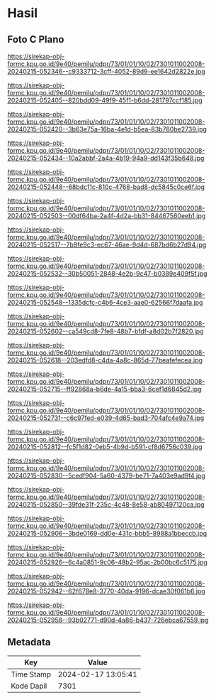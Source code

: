 # Hasil

## Foto C Plano

https://sirekap-obj-formc.kpu.go.id/9e40/pemilu/pdpr/73/01/01/10/02/7301011002008-20240215-052346--c9333712-3cff-4052-89d9-ee1642d2822e.jpg

https://sirekap-obj-formc.kpu.go.id/9e40/pemilu/pdpr/73/01/01/10/02/7301011002008-20240215-052405--820bdd09-49f9-45f1-b6dd-281797ccf185.jpg

https://sirekap-obj-formc.kpu.go.id/9e40/pemilu/pdpr/73/01/01/10/02/7301011002008-20240215-052420--3b63e75a-16ba-4e1d-b5ea-83b780be2739.jpg

https://sirekap-obj-formc.kpu.go.id/9e40/pemilu/pdpr/73/01/01/10/02/7301011002008-20240215-052434--10a2abbf-2a4a-4b19-94a9-dd143f35b648.jpg

https://sirekap-obj-formc.kpu.go.id/9e40/pemilu/pdpr/73/01/01/10/02/7301011002008-20240215-052448--68bdc11c-810c-4768-bad8-dc5845c0ce6f.jpg

https://sirekap-obj-formc.kpu.go.id/9e40/pemilu/pdpr/73/01/01/10/02/7301011002008-20240215-052503--00df64ba-2a4f-4d2a-bb31-84467560eeb1.jpg

https://sirekap-obj-formc.kpu.go.id/9e40/pemilu/pdpr/73/01/01/10/02/7301011002008-20240215-052517--7b9fe9c3-ec67-46ae-9d4d-687bd6b27d94.jpg

https://sirekap-obj-formc.kpu.go.id/9e40/pemilu/pdpr/73/01/01/10/02/7301011002008-20240215-052532--30b50051-2848-4e2b-9c47-b0389e409f5f.jpg

https://sirekap-obj-formc.kpu.go.id/9e40/pemilu/pdpr/73/01/01/10/02/7301011002008-20240215-052548--1335dcfc-c4b6-4ce3-aae0-62566f7daafa.jpg

https://sirekap-obj-formc.kpu.go.id/9e40/pemilu/pdpr/73/01/01/10/02/7301011002008-20240215-052602--ca549cd8-7fe8-48b7-bfdf-a8d02b7f2820.jpg

https://sirekap-obj-formc.kpu.go.id/9e40/pemilu/pdpr/73/01/01/10/02/7301011002008-20240215-052618--203edfd8-c4da-4a8c-865d-77beafefecea.jpg

https://sirekap-obj-formc.kpu.go.id/9e40/pemilu/pdpr/73/01/01/10/02/7301011002008-20240215-052715--ff92868a-b6de-4a15-bba3-6cef1d6845d2.jpg

https://sirekap-obj-formc.kpu.go.id/9e40/pemilu/pdpr/73/01/01/10/02/7301011002008-20240215-052731--c6c97fed-e039-4d65-bad3-704afc4e9a74.jpg

https://sirekap-obj-formc.kpu.go.id/9e40/pemilu/pdpr/73/01/01/10/02/7301011002008-20240215-052812--fc5f1d82-0eb5-4b9d-b591-cf8d6756c039.jpg

https://sirekap-obj-formc.kpu.go.id/9e40/pemilu/pdpr/73/01/01/10/02/7301011002008-20240215-052830--5cedf904-5a60-4379-be71-7a403e9ad9f4.jpg

https://sirekap-obj-formc.kpu.go.id/9e40/pemilu/pdpr/73/01/01/10/02/7301011002008-20240215-052850--39fde31f-235c-4c48-8e58-ab80497120ca.jpg

https://sirekap-obj-formc.kpu.go.id/9e40/pemilu/pdpr/73/01/01/10/02/7301011002008-20240215-052906--3bde0169-dd0e-431c-bbb5-8988a1bbeccb.jpg

https://sirekap-obj-formc.kpu.go.id/9e40/pemilu/pdpr/73/01/01/10/02/7301011002008-20240215-052926--6c4a0851-9c06-48b2-95ac-2b00bc6c5175.jpg

https://sirekap-obj-formc.kpu.go.id/9e40/pemilu/pdpr/73/01/01/10/02/7301011002008-20240215-052942--62f678e8-3770-40da-9196-dcae30f061b6.jpg

https://sirekap-obj-formc.kpu.go.id/9e40/pemilu/pdpr/73/01/01/10/02/7301011002008-20240215-052958--93b02771-d90d-4a86-b437-726ebca67559.jpg


## Metadata

| Key        | Value               |
| ---------- | ------------------- |
| Time Stamp | 2024-02-17 13:05:41 |
| Kode Dapil | 7301                |




